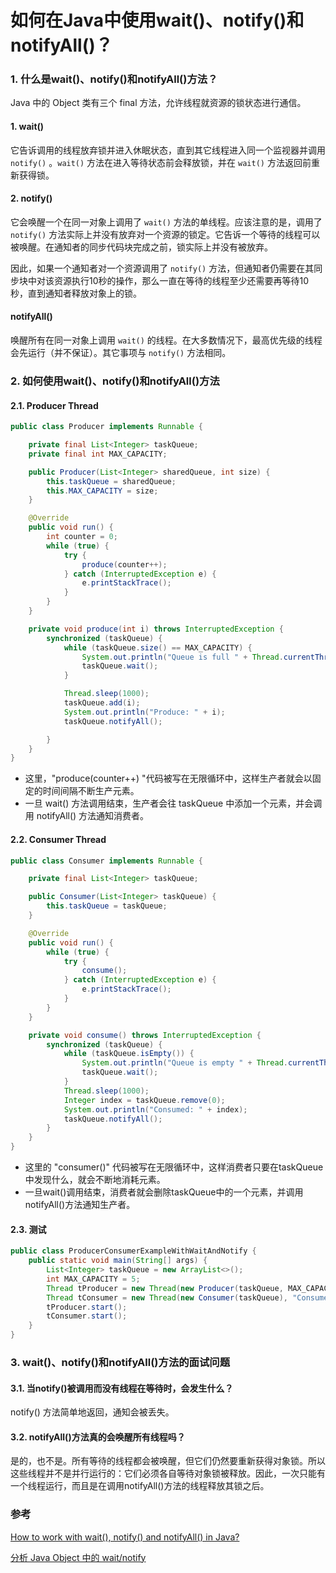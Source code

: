 # 如何在Java中使用wait()、notify()和notifyAll()？

### 1. 什么是wait()、notify()和notifyAll()方法？

Java 中的 Object 类有三个 final 方法，允许线程就资源的锁状态进行通信。

#### 1. wait()

它告诉调用的线程放弃锁并进入休眠状态，直到其它线程进入同一个监视器并调用 `notify()` 。`wait()` 方法在进入等待状态前会释放锁，并在 `wait()` 方法返回前重新获得锁。

#### 2. notify()

它会唤醒一个在同一对象上调用了 `wait()` 方法的单线程。应该注意的是，调用了 `notify()` 方法实际上并没有放弃对一个资源的锁定。它告诉一个等待的线程可以被唤醒。在通知者的同步代码块完成之前，锁实际上并没有被放弃。

因此，如果一个通知者对一个资源调用了 `notify()` 方法，但通知者仍需要在其同步块中对该资源执行10秒的操作，那么一直在等待的线程至少还需要再等待10秒，直到通知者释放对象上的锁。

#### notifyAll()

唤醒所有在同一对象上调用 `wait()` 的线程。在大多数情况下，最高优先级的线程会先运行（并不保证）。其它事项与 `notify()` 方法相同。

### 2. 如何使用wait()、notify()和notifyAll()方法

#### 2.1. Producer Thread

```java
public class Producer implements Runnable {

    private final List<Integer> taskQueue;
    private final int MAX_CAPACITY;

    public Producer(List<Integer> sharedQueue, int size) {
        this.taskQueue = sharedQueue;
        this.MAX_CAPACITY = size;
    }

    @Override
    public void run() {
        int counter = 0;
        while (true) {
            try {
                produce(counter++);
            } catch (InterruptedException e) {
                e.printStackTrace();
            }
        }
    }

    private void produce(int i) throws InterruptedException {
        synchronized (taskQueue) {
            while (taskQueue.size() == MAX_CAPACITY) {
                System.out.println("Queue is full " + Thread.currentThread().getName() + " is waiting, size: " + taskQueue.size());
                taskQueue.wait();
            }

            Thread.sleep(1000);
            taskQueue.add(i);
            System.out.println("Produce: " + i);
            taskQueue.notifyAll();

        }
    }
}
```

* 这里，"produce(counter++) "代码被写在无限循环中，这样生产者就会以固定的时间间隔不断生产元素。
* 一旦 wait() 方法调用结束，生产者会往 taskQueue 中添加一个元素，并会调用 notifyAll() 方法通知消费者。


#### 2.2. Consumer Thread

```Java
public class Consumer implements Runnable {

    private final List<Integer> taskQueue;

    public Consumer(List<Integer> taskQueue) {
        this.taskQueue = taskQueue;
    }

    @Override
    public void run() {
        while (true) {
            try {
                consume();
            } catch (InterruptedException e) {
                e.printStackTrace();
            }
        }
    }

    private void consume() throws InterruptedException {
        synchronized (taskQueue) {
            while (taskQueue.isEmpty()) {
                System.out.println("Queue is empty " + Thread.currentThread().getName() + " is waiting");
                taskQueue.wait();
            }
            Thread.sleep(1000);
            Integer index = taskQueue.remove(0);
            System.out.println("Consumed: " + index);
            taskQueue.notifyAll();
        }
    }
}
```

* 这里的 "consumer()" 代码被写在无限循环中，这样消费者只要在taskQueue中发现什么，就会不断地消耗元素。
* 一旦wait()调用结束，消费者就会删除taskQueue中的一个元素，并调用notifyAll()方法通知生产者。

#### 2.3. 测试

```Java
public class ProducerConsumerExampleWithWaitAndNotify {
    public static void main(String[] args) {
        List<Integer> taskQueue = new ArrayList<>();
        int MAX_CAPACITY = 5;
        Thread tProducer = new Thread(new Producer(taskQueue, MAX_CAPACITY), "Producer");
        Thread tConsumer = new Thread(new Consumer(taskQueue), "Consumer");
        tProducer.start();
        tConsumer.start();
    }
}
```

### 3. wait()、notify()和notifyAll()方法的面试问题

#### 3.1. 当notify()被调用而没有线程在等待时，会发生什么？

notify() 方法简单地返回，通知会被丢失。

#### 3.2. notifyAll()方法真的会唤醒所有线程吗？

是的，也不是。所有等待的线程都会被唤醒，但它们仍然要重新获得对象锁。所以这些线程并不是并行运行的：它们必须各自等待对象锁被释放。因此，一次只能有一个线程运行，而且是在调用notifyAll()方法的线程释放其锁之后。



### 参考

[How to work with wait(), notify() and notifyAll() in Java?](https://howtodoinjava.com/java/multi-threading/wait-notify-and-notifyall-methods/)

[分析 Java Object 中的 wait/notify](https://generalthink.github.io/2019/10/10/analysis-java-object-wait-notify/)


